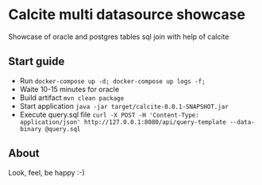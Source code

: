 # Calcite multi datasource showcase

Showcase of oracle and postgres tables sql join with help of calcite

## Start guide

* Run `docker-compose up -d; docker-compose up logs -f;`
* Waite 10-15 minutes for oracle
* Build artifact `mvn clean package`
* Start application `java -jar target/calcite-0.0.1-SNAPSHOT.jar`
* Execute query.sql file `curl -X POST -H 'Content-Type: application/json' http://127.0.0.1:8080/api/query-template --data-binary @query.sql`


## About

Look, feel, be happy :-)
